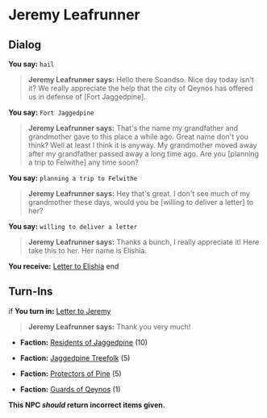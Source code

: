 # Jeremy Leafrunner


## Dialog

**You say:** `hail`



>**Jeremy Leafrunner says:** Hello there Soandso. Nice day today isn't it? We really appreciate the help that the city of Qeynos has offered us in defense of [Fort Jaggedpine].

**You say:** `Fort Jaggedpine`



>**Jeremy Leafrunner says:** That's the name my grandfather and grandmother gave to this place a while ago. Great name don't you think? Well at least I think it is anyway. My grandmother moved away after my grandfather passed away a long time ago. Are you [planning a trip to Felwithe] any time soon?

**You say:** `planning a trip to Felwithe`



>**Jeremy Leafrunner says:** Hey that's great. I don't see much of my grandmother these days, would you be [willing to deliver a letter] to her?

**You say:** `willing to deliver a letter`



>**Jeremy Leafrunner says:** Thanks a bunch, I really appreciate it! Here take this to her. Her name is Elishia.


**You receive:**  [Letter to Elishia](/item/8969)
end

## Turn-Ins





if **You turn in:** [Letter to Jeremy](/item/8970)


>**Jeremy Leafrunner says:** Thank you very much!


* __Faction:__ [Residents of Jaggedpine](/faction/1597) (10)


* __Faction:__ [Jaggedpine Treefolk](/faction/272) (5)


* __Faction:__ [Protectors of Pine](/faction/302) (5)


* __Faction:__ [Guards of Qeynos](/faction/262) (1)

**This NPC *should* return incorrect items given.**
